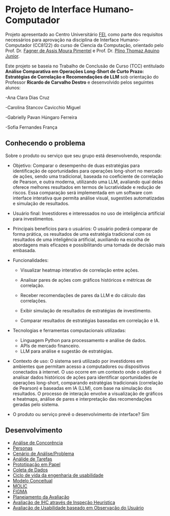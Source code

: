 # Projeto de Interface Humano-Computador

Projeto apresentado ao Centro Universitário [FEI](https://portal.fei.edu.br/), como parte dos requisitos necessários para aprovação na disciplina de Interface Humano-Computador (CC8122) do curso de Ciencia da Computação, orientado pelo Prof. Dr. [Fagner de Assis Moura Pimentel](http://lattes.cnpq.br/6747210702910392) e Prof. Dr. [Plino Thomaz Aquino Junior](http://lattes.cnpq.br/6186413528999908).

Este projeto se baseia no Trabalho de Conclusão de Curso (TCC) entitulado **Análise Comparativa em Operações Long-Short de Curto Prazo: Estratégias de Correlação e Recomendações de LLM** sob orientação do Professor **Ricardo de Carvalho Destro** e desenvolvido pelos seguintes alunos:

-Ana Clara Dias Cruz

-Carolina Stancov Cavicchio Miguel

-Gabrielly Pavan Húngaro Ferreira

-Sofia Fernandes França

## Conhecendo o problema

Sobre o produto ou serviço que seu grupo está desenvolvendo, responda:
- Objetivo: Comparar o desempenho de duas estratégias para identificação de oportunidades para operações long-short no mercado de ações, sendo uma tradicional, baseada no coeficiente de correlação de Pearson, e outra moderna, utilizando uma LLM, avaliando qual delas oferece melhores resultados em termos de lucratividade e redução de riscos. Essa comparação será implementada em um software com interface interativa que permita análise visual, sugestões automatizadas e simulação de resultados.
  
- Usuário final: Investidores e interessados no uso de inteligência artificial para investimentos.
  
- Principais benefícios para o usuários: O usuário poderá comparar de forma prática, os resultados de uma estratégia tradicional com os resultados de uma inteligência artificial, auxiliando na escolha de abordagens mais eficazes e possibilitando uma tomada de decisão mais embasada.
  
- Funcionalidades:
  
  * Visualizar heatmap interativo de correlação entre ações.
  
  * Analisar pares de ações com gráficos históricos e métricas de correlação.
  
  * Receber recomendações de pares da LLM e do cálculo das correlações.
  
  * Exibir simulação de resultados de estratégias de investimento.
  
  * Comparar resultados de estratégias baseadas em correlação e IA.

- Tecnologias e ferramentas computacionais utilizadas:

  * Linguagem Python para processamento e análise de dados.
  * APIs de mercado financeiro.
  * LLM para análise e sugestão de estratégias.

- Contexto de uso: O sistema será utilizado por investidores em ambientes que permitam acesso a computadores ou dispositivos conectados à internet. O uso ocorre em um contexto onde o objetivo é analisar dados históricos de ações para identificar oportunidades de operações long-short, comparando estratégias tradicionais (correlação de Pearson) e baseadas em IA (LLM), com base na simulação dos resultados. O processo de interação envolve a visualização de gráficos e heatmaps, análise de pares e interpretação das recomendações geradas pelo sistema.
  
- O produto ou serviço prevê o desenvolvimento de interface? Sim

## Desenvolvimento
- [Análise de Concorência](docs/2_concorencia.md)
- [Personas](docs/3_personas.md)
- [Cenário de Análise/Problema](docs/4_cenarios.md)
- [Análide de Tarefas](docs/5_analise_tarefas.md)
- [Prototipação em Papel](docs/prototipacao.md)
- [Coleta de Dados]()
- [Ciclo de vida da engenharia de usabilidade]()
- [Modelo Conceitual]() 
- [MOLIC]()
- [FIGMA]()
- [Planejamento da Avaliação]()
- [Avaliação de IHC através de Inspeção Heurística]()
- [Avaliação de Usabilidade baseado em Observação do Usuário]()
